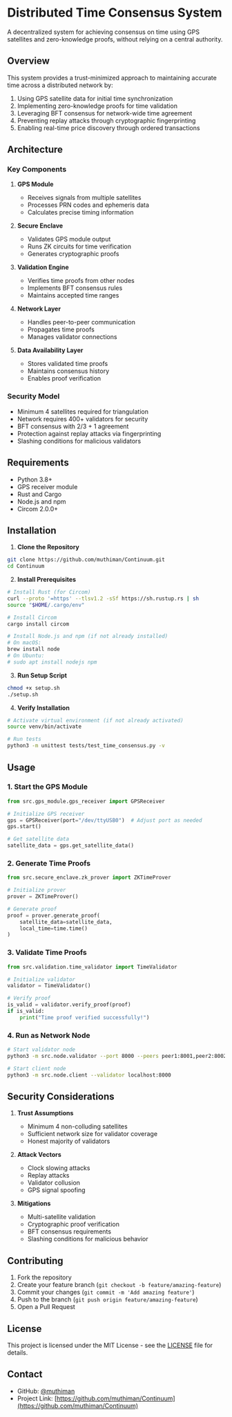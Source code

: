 # Distributed Time Consensus System

A decentralized system for achieving consensus on time using GPS satellites and zero-knowledge proofs, without relying on a central authority.

## Overview

This system provides a trust-minimized approach to maintaining accurate time across a distributed network by:

1. Using GPS satellite data for initial time synchronization
2. Implementing zero-knowledge proofs for time validation
3. Leveraging BFT consensus for network-wide time agreement
4. Preventing replay attacks through cryptographic fingerprinting
5. Enabling real-time price discovery through ordered transactions

## Architecture

### Key Components

1. **GPS Module**
   - Receives signals from multiple satellites
   - Processes PRN codes and ephemeris data
   - Calculates precise timing information

2. **Secure Enclave**
   - Validates GPS module output
   - Runs ZK circuits for time verification
   - Generates cryptographic proofs

3. **Validation Engine**
   - Verifies time proofs from other nodes
   - Implements BFT consensus rules
   - Maintains accepted time ranges

4. **Network Layer**
   - Handles peer-to-peer communication
   - Propagates time proofs
   - Manages validator connections

5. **Data Availability Layer**
   - Stores validated time proofs
   - Maintains consensus history
   - Enables proof verification

### Security Model

- Minimum 4 satellites required for triangulation
- Network requires 400+ validators for security
- BFT consensus with 2/3 + 1 agreement
- Protection against replay attacks via fingerprinting
- Slashing conditions for malicious validators

## Requirements

- Python 3.8+
- GPS receiver module
- Rust and Cargo
- Node.js and npm
- Circom 2.0.0+

## Installation

1. **Clone the Repository**
```bash
git clone https://github.com/muthiman/Continuum.git
cd Continuum
```

2. **Install Prerequisites**
```bash
# Install Rust (for Circom)
curl --proto '=https' --tlsv1.2 -sSf https://sh.rustup.rs | sh
source "$HOME/.cargo/env"

# Install Circom
cargo install circom

# Install Node.js and npm (if not already installed)
# On macOS:
brew install node
# On Ubuntu:
# sudo apt install nodejs npm
```

3. **Run Setup Script**
```bash
chmod +x setup.sh
./setup.sh
```

4. **Verify Installation**
```bash
# Activate virtual environment (if not already activated)
source venv/bin/activate

# Run tests
python3 -m unittest tests/test_time_consensus.py -v
```

## Usage

### 1. Start the GPS Module
```python
from src.gps_module.gps_receiver import GPSReceiver

# Initialize GPS receiver
gps = GPSReceiver(port="/dev/ttyUSB0")  # Adjust port as needed
gps.start()

# Get satellite data
satellite_data = gps.get_satellite_data()
```

### 2. Generate Time Proofs
```python
from src.secure_enclave.zk_prover import ZKTimeProver

# Initialize prover
prover = ZKTimeProver()

# Generate proof
proof = prover.generate_proof(
    satellite_data=satellite_data,
    local_time=time.time()
)
```

### 3. Validate Time Proofs
```python
from src.validation.time_validator import TimeValidator

# Initialize validator
validator = TimeValidator()

# Verify proof
is_valid = validator.verify_proof(proof)
if is_valid:
    print("Time proof verified successfully!")
```

### 4. Run as Network Node
```bash
# Start validator node
python3 -m src.node.validator --port 8000 --peers peer1:8001,peer2:8002

# Start client node
python3 -m src.node.client --validator localhost:8000
```

## Security Considerations

1. **Trust Assumptions**
   - Minimum 4 non-colluding satellites
   - Sufficient network size for validator coverage
   - Honest majority of validators

2. **Attack Vectors**
   - Clock slowing attacks
   - Replay attacks
   - Validator collusion
   - GPS signal spoofing

3. **Mitigations**
   - Multi-satellite validation
   - Cryptographic proof verification
   - BFT consensus requirements
   - Slashing conditions for malicious behavior

## Contributing

1. Fork the repository
2. Create your feature branch (`git checkout -b feature/amazing-feature`)
3. Commit your changes (`git commit -m 'Add amazing feature'`)
4. Push to the branch (`git push origin feature/amazing-feature`)
5. Open a Pull Request

## License

This project is licensed under the MIT License - see the [LICENSE](LICENSE) file for details.

## Contact

- GitHub: [@muthiman](https://github.com/muthiman)
- Project Link: [https://github.com/muthiman/Continuum](https://github.com/muthiman/Continuum) 

